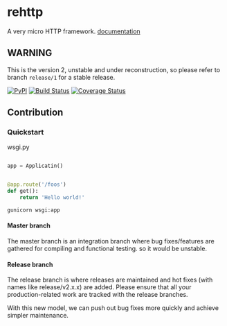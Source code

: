 # rehttp

A very micro HTTP framework. [documentation](http://rehttp.org)

## WARNING

This is the version 2, unstable and under reconstruction, so please refer to
branch `release/1` for a stable release.


[![PyPI](http://img.shields.io/pypi/v/rehttp.svg)](https://pypi.python.org/pypi/rehttp)
[![Build Status](https://travis-ci.org/pylover/rehttp.svg?branch=master)](https://travis-ci.org/pylover/rehttp)
[![Coverage Status](https://coveralls.io/repos/github/pylover/rehttp/badge.svg?branch=master)](https://coveralls.io/github/pylover/rehttp?branch=master)


## Contribution


### Quickstart

wsgi.py


```python

app = Applicatin()


@app.route('/foos')
def get():
    return 'Hello world!'

```


```bash
gunicorn wsgi:app
```

#### Master branch

The master branch is an integration branch where bug fixes/features are 
gathered for compiling and functional testing. so it would be unstable.

#### Release branch

The release branch is where releases are maintained and hot fixes 
(with names like release/v2.x.x) are added. Please ensure that all your 
production-related work are tracked with the release branches.

With this new model, we can push out bug fixes more quickly and achieve 
simpler maintenance.


